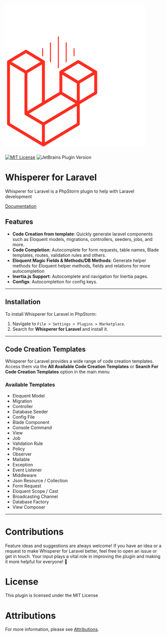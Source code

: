 # ![Whisperer For Laravel](src/main/resources/META-INF/pluginIcon.svg)

[![MIT License](https://img.shields.io/badge/License-MIT-green.svg)](https://choosealicense.com/licenses/mit/)
![JetBrains Plugin Version](https://img.shields.io/jetbrains/plugin/v/at.alirezamoh.idea_whisperer_for_laravel)

# Whisperer for Laravel

Whisperer for Laravel is a PhpStorm plugin to help with Laravel development



[Documentation](https://alireza-moh.github.io/whisperer_for_laravel_docs/)

## Features

- **Code Creation from template**: Quickly generate laravel components such as Eloquent models, migrations, controllers, seeders, jobs, and more.
- **Code Completion**: Autocomplete for form requests, table names, Blade templates, routes, validation rules and others.
- **Eloquent Magic Fields & Methods/DB Methods**: Generate helper methods for Eloquent helper methods, fields and relations for more autocompletion
- **Inertia.js Support**: Autocomplete and navigation for Inertia pages.
- **Configs**: Autocompletion for config keys.

---

## Installation

To install Whisperer for Laravel in PhpStorm:
1. Navigate to `File > Settings > Plugins > Marketplace`.
2. Search for **Whisperer for Laravel** and install it.

---

## Code Creation Templates

Whisperer for Laravel provides a wide range of code creation templates. Access them via the **All Available Code Creation Templates** or **Search For Code Creation Templates** option in the main menu

### Available Templates

- Eloquent Model
- Migration
- Controller
- Database Seeder
- Config File
- Blade Component
- Console Command
- View
- Job
- Validation Rule
- Policy
- Observer
- Mailable
- Exception
- Event Listener
- Middleware
- Json Resource / Collection
- Form Request
- Eloquent Scope / Cast
- Broadcasting Channel
- Database Factory
- View Composer
---

# Contributions

Feature ideas and suggestions are always welcome! If you have an idea or a request to make Whisperer for Laravel better,
feel free to open an issue or get in touch. Your input plays a vital role in improving the plugin
and making it more helpful for everyone! 🚀

# License

This plugin is licensed under the MIT License


# Attributions
For more information, please see [Attributions](./ATTRIBUTION.md).